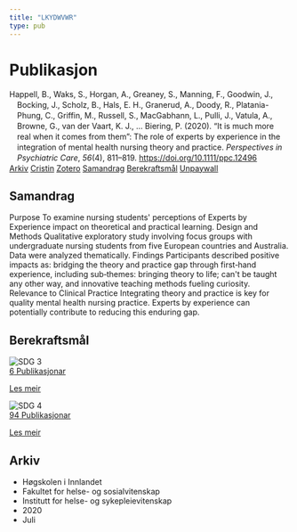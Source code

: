 ```yaml
---
title: "LKYDWVWR"
type: pub
---
```

<h1>Publikasjon</h1>
<article id="csl-bib-container-LKYDWVWR" class="csl-bib-container">
  <div class="csl-bib-body" style="line-height: 1.35; padding-left: 1em; text-indent:-1em;">
  <div class="csl-entry">Happell, B., Waks, S., Horgan, A., Greaney, S., Manning, F., Goodwin, J., Bocking, J., Scholz, B., Hals, E. H., Granerud, A., Doody, R., Platania-Phung, C., Griffin, M., Russell, S., MacGabhann, L., Pulli, J., Vatula, A., Browne, G., van der Vaart, K. J., &#x2026; Biering, P. (2020). &#x201C;It is much more real when it comes from them&#x201D;: The role of experts by experience in the integration of mental health nursing theory and practice. <i>Perspectives in Psychiatric Care</i>, <i>56</i>(4), 811&#x2013;819. <a href="https://doi.org/10.1111/ppc.12496">https://doi.org/10.1111/ppc.12496</a></div>
</div>
  <div class="csl-bib-buttons">
    <a href="#taxonomy-article-LKYDWVWR" class="csl-bib-button">Arkiv</a>
    <a href="https://app.cristin.no/results/show.jsf?id=1821105" alt="Cristin URL" class="csl-bib-button">Cristin</a>
    <a href="http://zotero.org/groups/5402882/items/LKYDWVWR" alt="Zotero URL" class="csl-bib-button">Zotero</a>
    <a href="#abstract-article-LKYDWVWR" class="csl-bib-button">Samandrag</a>
    <a href="#sdg-article-LKYDWVWR" class="csl-bib-button">Berekraftsmål</a>
    <a href="https://doi.org/10.1111/ppc.12496" class="csl-bib-button">Unpaywall</a>
  </div>
  <div id="csl-bib-meta-container-LKYDWVWR"></div>
</article>
<div id="csl-bib-meta-LKYDWVWR" class="csl-bib-meta">
  <article id="abstract-article-LKYDWVWR" class="abstract-article">
    <h1>Samandrag</h1>
    Purpose To examine nursing students' perceptions of Experts by Experience impact on theoretical and practical learning. Design and Methods Qualitative exploratory study involving focus groups with undergraduate nursing students from five European countries and Australia. Data were analyzed thematically. Findings Participants described positive impacts as: bridging the theory and practice gap through first‐hand experience, including sub‐themes: bringing theory to life; can't be taught any other way, and innovative teaching methods fueling curiosity. Relevance to Clinical Practice Integrating theory and practice is key for quality mental health nursing practice. Experts by experience can potentially contribute to reducing this enduring gap.
  </article>
  <article id="sdg-article-LKYDWVWR" class="sdg-article">
    <h1>Berekraftsmål</h1>
    <div class="sdg-container"><div id="sdg3" class="sdg"> <img src="{{< params subfolder >}}images/sdg/sdg03_no.png" class="image" alt="SDG 3"> <div class="sdg-overlay"> <a href="{{< params subfolder >}}no/archive/?sdg=3#archive" class="sdg-publication-count"><span>6</span> Publikasjonar</a> <p><a href="NA" class="sdg-read-more">Les meir</a></p> </div> </div> <div id="sdg4" class="sdg"> <img src="{{< params subfolder >}}images/sdg/sdg04_no.png" class="image" alt="SDG 4"> <div class="sdg-overlay"> <a href="{{< params subfolder >}}no/archive/?sdg=4#archive" class="sdg-publication-count"><span>94</span> Publikasjonar</a> <p><a href="NA" class="sdg-read-more">Les meir</a></p> </div> </div></div>
  </article>
  <article id="taxonomy-article-LKYDWVWR" class="taxonomy-article">
    <h1>Arkiv</h1>
    <ul>
      <li>Høgskolen i Innlandet</li>
      <li>Fakultet for helse- og sosialvitenskap</li>
      <li>Institutt for helse- og sykepleievitenskap</li>
      <li>2020</li>
      <li>Juli</li>
    </ul>
  </article>
</div>
